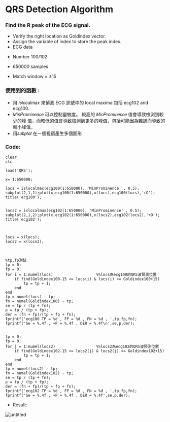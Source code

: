 # QRS Detection Algorithm 

### Find the R peak of the ECG signal. 
* Verify the right location as Goldindex vector. 
* Assign the variable of index to store the peak index. 
* ECG data 
- Number 100/102 

- 650000 samples 

- Match window = ±15 

### 使用到的函數 :
* 用 𝑖𝑠𝑙𝑜𝑐𝑎𝑙𝑚𝑎𝑥 來偵測 ECG 訊號中的 local maxima 包括 ecg102 and ecg100. 
* 𝑀𝑖𝑛𝑃𝑟𝑜𝑚𝑖𝑛𝑒𝑛𝑐𝑒 可以控制靈敏度。 較高的 𝑀𝑖𝑛𝑃𝑟𝑜𝑚𝑖𝑛𝑒𝑛𝑐𝑒 值會導致檢測到較少的峰
值，而較低的值會導致檢測到更多的峰值，包括可能因為雜訊而導致的較小峰值。 
* 用𝑠𝑢𝑏𝑝𝑙𝑜𝑡 在㇐個視窗產生多個圖形

### Code:

```
clear
clc

load('QRS');

x= 1:650000;

locs = islocalmax(ecg100(1:650000), 'MinProminence' , 0.5);
subplot(2,1,1);plot(x,ecg100(1:650000),x(locs),ecg100(locs),'rO');
title('ecg100');


locs2 = islocalmax(ecg102(1:650000), 'MinProminence' , 0.5);
subplot(2,1,2);plot(x,ecg102(1:650000),x(locs2),ecg102(locs2),'rO');
title('ecg102');



locs = x(locs);
locs2 = x(locs2);



%tp,fp測試
tp = 0;
fp = 0;
for i = 1:numel(locs)                   %%locs為ecg100的QRS波預測位置
    if find(Goldindex100-15 <= locs(i) & locs(i) <= Goldindex100+15)    
        tp = tp + 1;
    end
end
fp = numel(locs) - tp;
fn = numel(Goldindex100) - tp;
se = tp / (tp + fn);
p = tp / (tp + fp);
der = (fn + fp)/(tp + fp + fn);
fprintf('ecg100 TP = %d , FP = %d , FN = %d , ',tp,fp,fn);
fprintf('Se = %.4f , +P = %.4f , DER = %.4f\n',se,p,der);


tp = 0;
fp = 0;
for j = 1:numel(locs2)                  %%locs2為ecg102的QRS波預測位置
    if find(Goldindex102-15 <= locs2(j) & locs2(j) <= Goldindex102+15)
        tp = tp + 1;
    end
end
fp = numel(locs2) - tp;
fn = numel(Goldindex102) - tp;
se = tp / (tp + fn);
p = tp / (tp + fp);
der = (fn + fp)/(tp + fp + fn);
fprintf('ecg102 TP = %d , FP = %d , FN = %d , ',tp,fp,fn);
fprintf('Se = %.4f , +P = %.4f , DER = %.4f',se,p,der);

```

* Result:

![untitled](https://user-images.githubusercontent.com/68816726/236611851-6841ca07-bf2e-4587-b80c-f0cf6a528e40.jpg)

